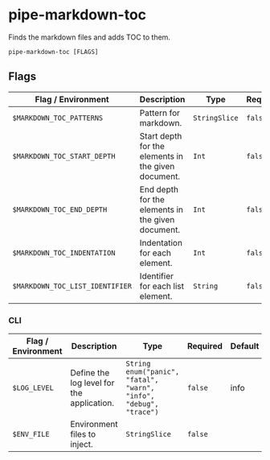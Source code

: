# pipe-markdown-toc

Finds the markdown files and adds TOC to them.

`pipe-markdown-toc [FLAGS]`

## Flags

| Flag / Environment |  Description   |  Type    | Required | Default |
|---------------- | --------------- | --------------- |  --------------- |  --------------- |
| `$MARKDOWN_TOC_PATTERNS` | Pattern for markdown. | `StringSlice` | `false` | "README.md" |
| `$MARKDOWN_TOC_START_DEPTH` | Start depth for the elements in the given document. | `Int` | `false` | 0 |
| `$MARKDOWN_TOC_END_DEPTH` | End depth for the elements in the given document. | `Int` | `false` | 0 |
| `$MARKDOWN_TOC_INDENTATION` | Indentation for each element. | `Int` | `false` | 0 |
| `$MARKDOWN_TOC_LIST_IDENTIFIER` | Identifier for each list element. | `String` | `false` | - |

### CLI

| Flag / Environment |  Description   |  Type    | Required | Default |
|---------------- | --------------- | --------------- |  --------------- |  --------------- |
| `$LOG_LEVEL` | Define the log level for the application. | `String`<br/>`enum("panic", "fatal", "warn", "info", "debug", "trace")` | `false` | info |
| `$ENV_FILE` | Environment files to inject. | `StringSlice` | `false` |  |
